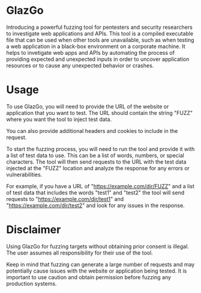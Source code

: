 # GlazGo
Introducing a powerful fuzzing tool for pentesters and security researchers to investigate web applications and APIs. This tool is a compiled executable file that can be used when other tools are unavailable, such as when testing a web application in a black-box environment on a corporate machine. It helps to invetigate web apps and APIs by automating the process of providing expected and unexpected inputs in order to uncover application resources or to cause any unexpected behavior or crashes. 

# Usage
To use GlazGo, you will need to provide the URL of the website or application that you want to test.
The URL should contain the string "FUZZ" where you want the tool to inject test data.

You can also provide additional headers and cookies to include in the request.

To start the fuzzing process, you will need to run the tool and provide it with a list of test data to use.
This can be a list of words, numbers, or special characters. The tool will then send requests to the URL with
the test data injected at the "FUZZ" location and analyze the response for any errors or vulnerabilities.

For example, if you have a URL of "https://example.com/dir/FUZZ" and a list of test data that includes the words "test1" and "test2"
the tool will send requests to "https://example.com/dir/test1" and "https://example.com/dir/test2" and look for any issues in the response.

# Disclaimer
Using GlazGo for fuzzing targets without obtaining prior consent is illegal. The user assumes all responsibility for their use of the tool.

Keep in mind that fuzzing can generate a large number of requests and may potentially cause issues with the website or application being tested.
It is important to use caution and obtain permission before fuzzing any production systems.

